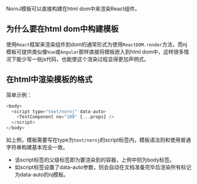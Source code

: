 NornJ模板可以直接构建在html dom中来渲染React组件。

## 为什么要在html dom中构建模板

使用`React`框架来渲染组件到dom的通常形式为使用`ReactDOM.render`方法，而nj模板可提供类似像`Vue`或`Angular`那样直接将模板嵌入到html dom中，这样很多情况下能少写一些js代码，也能使这个渲染过程显得更加声明式。

## 在html中渲染模板的格式

简单示例：

```js
<body>
  <script type="text/nornj" data-auto>
    <TestComponent no="100" {...props} />
  </script>
</body>
```

如上例，模板需要写在type为`text/nornj`的script标签内，模板语法则和使用普通字符串构建基本完全一致。

* 该script标签的父级标签即为要渲染到的容器，上例中则为body标签。
* 如script标签设置了data-auto参数，则会自动在文档准备完毕后渲染所有标记为data-auto的nj模板。
